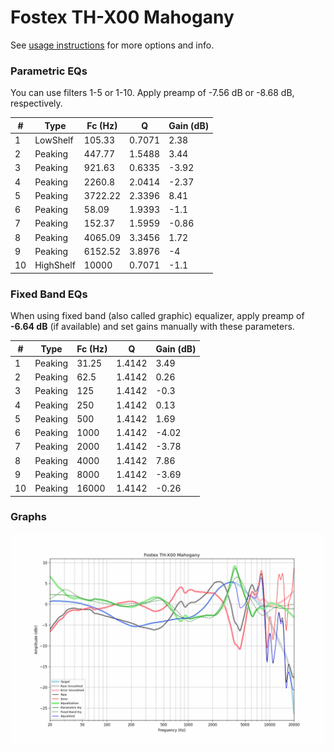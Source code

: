 # Fostex TH-X00 Mahogany
See [usage instructions](https://github.com/jaakkopasanen/AutoEq#usage) for more options and info.

### Parametric EQs
You can use filters 1-5 or 1-10. Apply preamp of -7.56 dB or -8.68 dB, respectively.

|   # | Type      |   Fc (Hz) |      Q |   Gain (dB) |
|-----|-----------|-----------|--------|-------------|
|   1 | LowShelf  |    105.33 | 0.7071 |        2.38 |
|   2 | Peaking   |    447.77 | 1.5488 |        3.44 |
|   3 | Peaking   |    921.63 | 0.6335 |       -3.92 |
|   4 | Peaking   |   2260.8  | 2.0414 |       -2.37 |
|   5 | Peaking   |   3722.22 | 2.3396 |        8.41 |
|   6 | Peaking   |     58.09 | 1.9393 |       -1.1  |
|   7 | Peaking   |    152.37 | 1.5959 |       -0.86 |
|   8 | Peaking   |   4065.09 | 3.3456 |        1.72 |
|   9 | Peaking   |   6152.52 | 3.8976 |       -4    |
|  10 | HighShelf |  10000    | 0.7071 |       -1.1  |

### Fixed Band EQs
When using fixed band (also called graphic) equalizer, apply preamp of **-6.64 dB** (if available) and set gains manually with these parameters.

|   # | Type    |   Fc (Hz) |      Q |   Gain (dB) |
|-----|---------|-----------|--------|-------------|
|   1 | Peaking |     31.25 | 1.4142 |        3.49 |
|   2 | Peaking |     62.5  | 1.4142 |        0.26 |
|   3 | Peaking |    125    | 1.4142 |       -0.3  |
|   4 | Peaking |    250    | 1.4142 |        0.13 |
|   5 | Peaking |    500    | 1.4142 |        1.69 |
|   6 | Peaking |   1000    | 1.4142 |       -4.02 |
|   7 | Peaking |   2000    | 1.4142 |       -3.78 |
|   8 | Peaking |   4000    | 1.4142 |        7.86 |
|   9 | Peaking |   8000    | 1.4142 |       -3.69 |
|  10 | Peaking |  16000    | 1.4142 |       -0.26 |

### Graphs
![](./Fostex%20TH-X00%20Mahogany.png)
